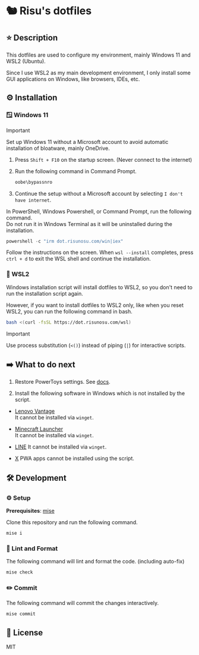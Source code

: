 # 🐿 Risu's dotfiles

## ⭐ Description

This dotfiles are used to configure my environment, mainly Windows 11 and WSL2 (Ubuntu).

Since I use WSL2 as my main development environment, I only install some GUI applications on Windows, like browsers, IDEs, etc.

## ⚙️ Installation

### 🪟 Windows 11

<!-- cspell:ignore bypassnro -->

> [!IMPORTANT]
> Set up Windows 11 without a Microsoft account to avoid automatic installation of bloatware, mainly OneDrive.
>
> 1. Press `Shift + F10` on the startup screen. (Never connect to the internet)
> 2. Run the following command in Command Prompt.
>
>    ```cmd
>    oobe\bypassnro
>    ```
>
> 3. Continue the setup without a Microsoft account by selecting `I don't have internet`.

In PowerShell, Windows Powershell, or Command Prompt, run the following command.  
Do not run it in Windows Terminal as it will be uninstalled during the installation.

```powershell
powershell -c "irm dot.risunosu.com/win|iex"
```

Follow the instructions on the screen. When `wsl --install` completes, press `ctrl + d` to exit the WSL shell and continue the installation.

### 🐧 WSL2

Windows installation script will install dotfiles to WSL2, so you don't need to run the installation script again.

However, if you want to install dotfiles to WSL2 only, like when you reset WSL2, you can run the following command in bash.

```bash
bash <(curl -fsSL https://dot.risunosu.com/wsl)
```

> [!IMPORTANT]
> Use process substitution (`<()`) instead of piping (`|`) for interactive scripts.

## ➡️ What to do next

<!-- cspell:ignore powertoys -->

1. Restore PowerToys settings. See [docs](https://learn.microsoft.com/en-us/windows/powertoys/general#backup--restore).

2. Install the following software in Windows which is not installed by the script.

- [Lenovo Vantage](https://www.lenovo.com/us/en/software/vantage)  
  It cannot be installed via `winget`.

- [Minecraft Launcher](https://aka.ms/minecraftClientGameCoreWindows)  
  It cannot be installed via `winget`.

- [LINE](https://desktop.line-scdn.net/win/new/LineInst.exe)
  It cannot be installed via `winget`.

- [X](https://x.com)
  PWA apps cannot be installed using the script.

## 🛠️ Development

### ⚙️ Setup

**Prerequisites**: [mise](https://mise.jdx.dev/)

Clone this repository and run the following command.

```bash
mise i
```

### 🧵 Lint and Format

The following command will lint and format the code. (including auto-fix)

```bash
mise check
```

### ✏️ Commit

The following command will commit the changes interactively.

```bash
mise commit
```

## 📜 License

MIT
